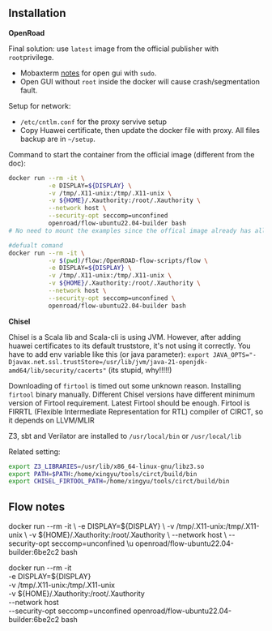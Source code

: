 ## Installation
**OpenRoad**

Final solution: use `latest` image from the official publisher with `root`privilege.

+ Mobaxterm [notes](https://blog.mobatek.net/post/how-to-keep-X11-display-after-su-or-sudo/) for open gui with `sudo`.
+ Open GUI without `root` inside the docker will cause crash/segmentation fault.

Setup for network:
+ `/etc/cntlm.conf` for the proxy servive setup
+ Copy Huawei certificate, then update the docker file with proxy.
All files backup are in `~/setup`.

Command to start the container from the official image (different from the doc):
```bash
docker run --rm -it \
           -e DISPLAY=${DISPLAY} \
           -v /tmp/.X11-unix:/tmp/.X11-unix \
           -v ${HOME}/.Xauthority:/root/.Xauthority \
           --network host \
           --security-opt seccomp=unconfined 
           openroad/flow-ubuntu22.04-builder bash
# No need to mount the examples since the offical image already has all sources

#defualt comand
docker run --rm -it \
           -v $(pwd)/flow:/OpenROAD-flow-scripts/flow \
           -e DISPLAY=${DISPLAY} \
           -v /tmp/.X11-unix:/tmp/.X11-unix \
           -v ${HOME}/.Xauthority:/root/.Xauthority \
           --network host \
           --security-opt seccomp=unconfined \
           openroad/flow-ubuntu22.04-builder bash
```
**Chisel**

Chisel is a Scala lib and Scala-cli is using JVM. 
However, after adding huawei certificates to its default truststore, it's not using it correctly. You have to add env variable like this (or java parameter):
`export JAVA_OPTS="-Djavax.net.ssl.trustStore=/usr/lib/jvm/java-21-openjdk-amd64/lib/security/cacerts"`
(its stupid, why!!!!!)

Downloading of `firtool` is timed out some unknown reason. 
Installing `firtool` binary manually. Different Chisel versions have different minimum version of Firtool requirement. Latest Firtool should be enough. Firtool is FIRRTL (Flexible Intermediate Representation for RTL) compiler of CIRCT,  so it depends on LLVM/MLIR

Z3, sbt and Verilator are installed to `/usr/local/bin` or `/usr/local/lib`

Related setting:

```sh
export Z3_LIBRARIES=/usr/lib/x86_64-linux-gnu/libz3.so
export PATH=$PATH:/home/xingyu/tools/circt/build/bin
export CHISEL_FIRTOOL_PATH=/home/xingyu/tools/circt/build/bin
```

## Flow notes


docker run --rm -it \ -e DISPLAY=${DISPLAY} \ -v /tmp/.X11-unix:/tmp/.X11-unix \ -v ${HOME}/.Xauthority:/root/.Xauthority \ --network host \ --security-opt seccomp=unconfined \u openroad/flow-ubuntu22.04-builder:6be2c2 bash

docker run --rm -it \
           -e DISPLAY=${DISPLAY} \
           -v /tmp/.X11-unix:/tmp/.X11-unix \
           -v ${HOME}/.Xauthority:/root/.Xauthority \
           --network host \
           --security-opt seccomp=unconfined 
           openroad/flow-ubuntu22.04-builder:6be2c2 bash
<!--stackedit_data:
eyJoaXN0b3J5IjpbMTU2MDExMjU4MSwxMDY2MzY5MDU1LDEyNj
U5MDM0NjIsMTczMzMzMzM1MCwxMjY1OTAzNDYyLDE0NTcyMjk2
MjIsMjEwNTA2NjY4NSwtNzcyODUzNDQ1LDY2NDI2OTEyOCwyMD
I4NzM3NzY5LC0yMDE1NzY3Mzg4LDE1Mjg0NDM4NDAsMTIyMTk0
MTkyMiwyNDk5ODI4MDAsMzY4MDc0NTAxLDU2MDg1Njg4MiwxOD
c1MTM2NjI0LC0xNDMxMjUxOTUyLC0xMDYwMTE5NjUsLTczNjQy
NjAwMF19
-->